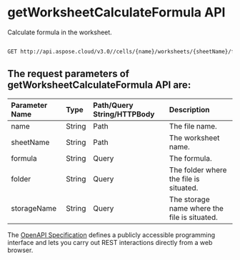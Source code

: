 # **getWorksheetCalculateFormula API**

Calculate formula in the worksheet. 

```bash

GET http://api.aspose.cloud/v3.0//cells/{name}/worksheets/{sheetName}/formulaResult

```

## The request parameters of **getWorksheetCalculateFormula** API are: 

| Parameter Name | Type | Path/Query String/HTTPBody | Description | 
| :- | :- | :- |:- | 
|name|String|Path|The file name.|
|sheetName|String|Path|The worksheet name.|
|formula|String|Query|The formula.|
|folder|String|Query|The folder where the file is situated.|
|storageName|String|Query|The storage name where the file is situated.|


The [OpenAPI Specification](https://reference.aspose.cloud/cells/#/WorksheetsController/GetWorksheetCalculateFormula) defines a publicly accessible programming interface and lets you carry out REST interactions directly from a web browser.
